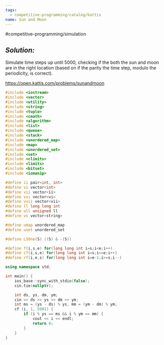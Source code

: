 ```yaml
---
tags:
  - competitive-programming/catalog/kattis
name: Sun and Moon
---
```

#competitive-programming/simulation
## _Solution:_
Simulate time steps up until $5000$, checking if the both the sun and moon are in the right location (based on if the parity the time step, modulo the periodicity, is correct).

https://open.kattis.com/problems/sunandmoon
```cpp
#include <iostream>
#include <vector>
#include <utility>
#include <string>
#include <tuple>
#include <cmath>
#include <algorithm>
#include <list>
#include <queue>
#include <stack>
#include <unordered_map>
#include <map>
#include <unordered_set>
#include <set>
#include <climits>
#include <limits>
#include <bitset>
#include <iomanip>

#define ii pair<int, int>
#define vi vector<int>
#define vii vector<ii>
#define vvi vector<vi>
#define vvii vector<vii>
#define ll long long int
#define ull unsigned ll
#define vs vector<string>

#define umap unordered_map
#define uset unordered_set

#define LSOne(S) ((S) & -(S))

#define f(i,s,e) for(long long int i=s;i<e;i++)
#define cf(i,s,e) for(long long int i=s;i<=e;i++)
#define rf(i,e,s) for(long long int i=e-1;i>=s;i--)

using namespace std;

int main() {
    ios_base::sync_with_stdio(false);
    cin.tie(nullptr);

    int ds, ys, dm, ym;
    cin >> ds >> ys >> dm >> ym;
    int ms = (ys - ds) % ys, mm = (ym - dm) % ym;
    cf (i, 1, 5001) {
        if (i % ys == ms && i % ym == mm) {
            cout << i << endl;
            return 0;
        }
    }
}
```
